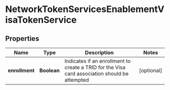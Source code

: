 
# NetworkTokenServicesEnablementVisaTokenService

## Properties
Name | Type | Description | Notes
------------ | ------------- | ------------- | -------------
**enrollment** | **Boolean** | Indicates if an enrollment to create a TRID for the Visa card association should be attempted |  [optional]



